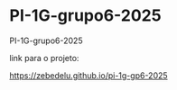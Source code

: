 # PI-1G-grupo6-2025
PI-1G-grupo6-2025

link para o projeto:

https://zebedelu.github.io/pi-1g-gp6-2025
